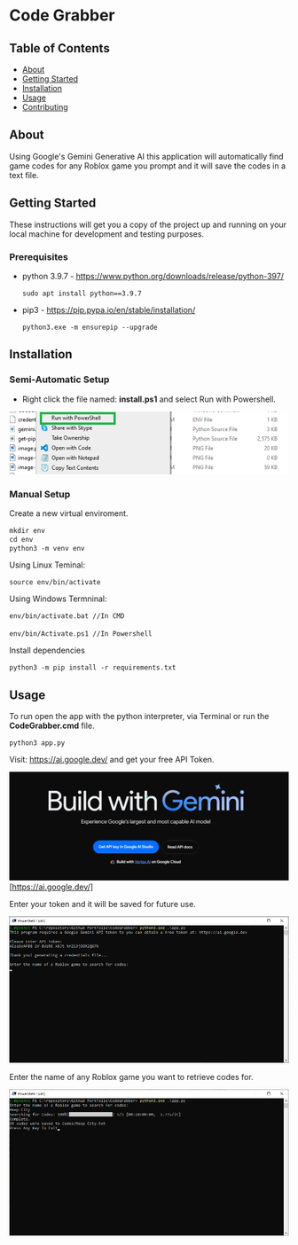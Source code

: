 # Code Grabber

## Table of Contents

- [About](#about)
- [Getting Started](#getting_started)
- [Installation](#installing)
- [Usage](#usage)
- [Contributing](../CONTRIBUTING.md)

## About <a name = "about"></a>

Using Google's Gemini Generative AI this application will automatically find game codes for any Roblox game you prompt and it will save the codes in a text file.

## Getting Started <a name = "getting_started"></a>

These instructions will get you a copy of the project up and running on your local machine for development and testing purposes.

### Prerequisites

- python 3.9.7 - https://www.python.org/downloads/release/python-397/

    ```
    sudo apt install python==3.9.7
    ```

- pip3 - https://pip.pypa.io/en/stable/installation/

    ```
    python3.exe -m ensurepip --upgrade
    ```

## Installation

### Semi-Automatic Setup

* Right click the file named: **install.ps1** and select Run with Powershell.

![Auto-Setup](image-0.png)

### Manual Setup

Create a new virtual enviroment.

```
mkdir env
cd env
python3 -m venv env
```

Using Linux Teminal:

```
source env/bin/activate
```

Using Windows Termninal:

```
env/bin/activate.bat //In CMD

env/bin/Activate.ps1 //In Powershell
```

Install dependencies

```
python3 -m pip install -r requirements.txt
```

## Usage <a name = "usage"></a>

To run open the app with the python interpreter, via Terminal or run the **CodeGrabber.cmd** file.

```
python3 app.py
```

Visit: https://ai.google.dev/ and get your free API Token.

![Get API Token](image-1.png)[https://ai.google.dev/]

Enter your token and it will be saved for future use.

![Enter Token](image-2.png)

Enter the name of any Roblox game you want to retrieve codes for.

![Getting Codes](image.png)
